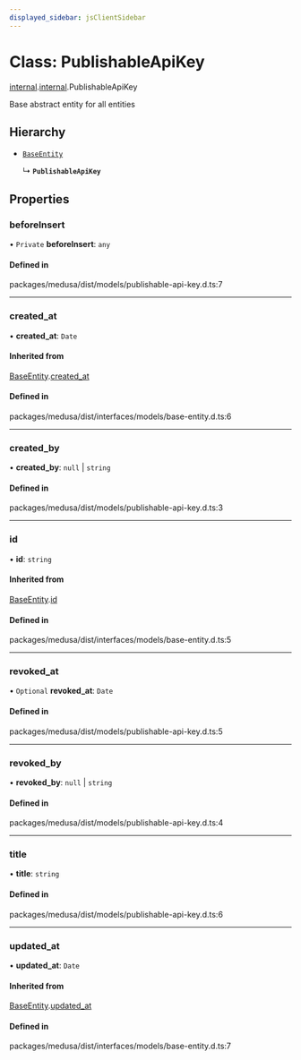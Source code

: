 ```yaml
---
displayed_sidebar: jsClientSidebar
---
```


# Class: PublishableApiKey

[internal](../modules/internal-8.md).[internal](../modules/internal-8.internal.md).PublishableApiKey

Base abstract entity for all entities

## Hierarchy

- [`BaseEntity`](internal-1.BaseEntity.md)

  ↳ **`PublishableApiKey`**

## Properties

### beforeInsert

• `Private` **beforeInsert**: `any`

#### Defined in

packages/medusa/dist/models/publishable-api-key.d.ts:7

___

### created\_at

• **created\_at**: `Date`

#### Inherited from

[BaseEntity](internal-1.BaseEntity.md).[created_at](internal-1.BaseEntity.md#created_at)

#### Defined in

packages/medusa/dist/interfaces/models/base-entity.d.ts:6

___

### created\_by

• **created\_by**: ``null`` \| `string`

#### Defined in

packages/medusa/dist/models/publishable-api-key.d.ts:3

___

### id

• **id**: `string`

#### Inherited from

[BaseEntity](internal-1.BaseEntity.md).[id](internal-1.BaseEntity.md#id)

#### Defined in

packages/medusa/dist/interfaces/models/base-entity.d.ts:5

___

### revoked\_at

• `Optional` **revoked\_at**: `Date`

#### Defined in

packages/medusa/dist/models/publishable-api-key.d.ts:5

___

### revoked\_by

• **revoked\_by**: ``null`` \| `string`

#### Defined in

packages/medusa/dist/models/publishable-api-key.d.ts:4

___

### title

• **title**: `string`

#### Defined in

packages/medusa/dist/models/publishable-api-key.d.ts:6

___

### updated\_at

• **updated\_at**: `Date`

#### Inherited from

[BaseEntity](internal-1.BaseEntity.md).[updated_at](internal-1.BaseEntity.md#updated_at)

#### Defined in

packages/medusa/dist/interfaces/models/base-entity.d.ts:7
